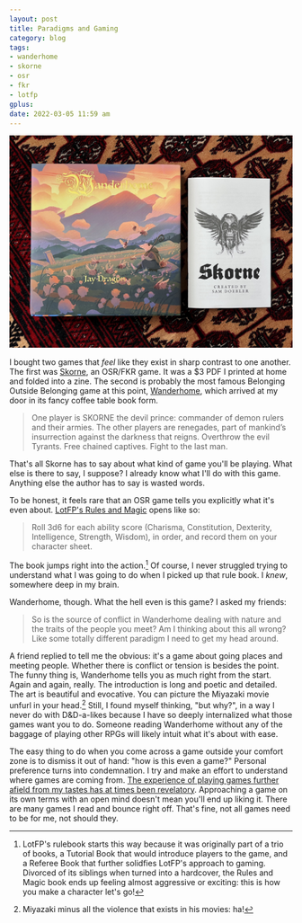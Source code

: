 ```yaml
---
layout: post
title: Paradigms and Gaming
category: blog
tags:
- wanderhome
- skorne
- osr
- fkr
- lotfp
gplus:
date: 2022-03-05 11:59 am
---
```


![Wanderhome Skorne](/assets/img/wanderhome-skorne.jpg)

I bought two games that *feel* like they exist in sharp contrast to one another. The first was [Skorne][], an OSR/FKR game. It was a $3 PDF I printed at home and folded into a zine. The second is probably the most famous Belonging Outside Belonging game at this point, [Wanderhome][], which arrived at my door in its fancy coffee table book form.

> One player is SKORNE the devil prince: commander of demon rulers and their armies. The other players are renegades, part of mankind’s insurrection against the darkness that reigns. Overthrow the evil Tyrants. Free chained captives. Fight to the last man.

That's all Skorne has to say about what kind of game you'll be playing. What else is there to say, I suppose? I already know what I'll do with this game. Anything else the author has to say is wasted words.

To be honest, it feels rare that an OSR game tells you explicitly what it's even about. [LotFP's Rules and Magic][lotfp] opens like so:

> Roll 3d6 for each ability score (Charisma, Constitution, Dexterity, Intelligence, Strength, Wisdom), in order, and record them on your character sheet.

The book jumps right into the action.[^1] Of course, I never struggled trying to understand what I was going to do when I picked up that rule book. I _knew_, somewhere deep in my brain.

Wanderhome, though. What the hell even is this game? I asked my friends:

> So is the source of conflict in Wanderhome dealing with nature and the traits of the people you meet? Am I thinking about this all wrong? Like some totally different paradigm I need to get my head around.

A friend replied to tell me the obvious: it's a game about going places and meeting people. Whether there is conflict or tension is besides the point. The funny thing is, Wanderhome tells you as much right from the start. Again and again, really. The introduction is long and poetic and detailed. The art is beautiful and evocative. You can picture the Miyazaki movie unfurl in your head.[^2] Still, I found myself thinking, "but why?", in a way I never do with D&D-a-likes because I have so deeply internalized what those games want you to do. Someone reading Wanderhome without any of the baggage of playing other RPGs will likely intuit what it's about with ease.

The easy thing to do when you come across a game outside your comfort zone is to dismiss it out of hand: "how is this even a game?" Personal preference turns into condemnation. I try and make an effort to understand where games are coming from. [The experience of playing games further afield from my tastes has at times been revelatory][nightwitches]. Approaching a game on its own terms with an open mind doesn't mean you'll end up liking it. There are many games I read and bounce right off. That's fine, not all games need to be for me, not should they.


[^1]: LotFP's rulebook starts this way because it was originally part of a trio of books, a Tutorial Book that would introduce players to the game, and a Referee Book that further solidfies LotFP's approach to gaming. Divorced of its siblings when turned into a hardcover, the Rules and Magic book ends up feeling almost aggressive or exciting: this is how you make a character let's go! 
[^2]: Miyazaki minus all the violence that exists in his movies: ha!

[skorne]: https://dreamingdragonslayer.itch.io/skorne
[wanderhome]: https://possumcreekgames.com/pages/wanderhome
[nightwitches]: https://save.vs.totalpartykill.ca/review/night-witches-reprise/
[lotfp]: /review/lotfp-rules-and-magic/